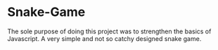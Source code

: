 # Snake-Game

The sole purpose of doing this project was to strengthen the basics of Javascript. A very simple and not so catchy designed snake game.
